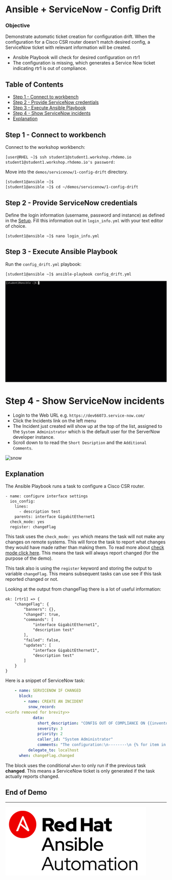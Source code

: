 # Ansible + ServiceNow - Config Drift

### Objective

Demonstrate automatic ticket creation for configuration drift.  When the configuration for a Cisco CSR router doesn't match desired config, a ServiceNow ticket with relevant information will be created.

- Ansible Playbook will check for desired configuration on rtr1  
- The configuration is missing, which generates a Service Now ticket indicating rtr1 is out of compliance.

## Table of Contents

- [Step 1 - Connect to workbench](#step-1---connect-to-workbench)
- [Step 2 - Provide ServiceNow credentials](#step-2---provide-servicenow-credentials)
- [Step 3 - Execute Ansible Playbook](#step-3---execute-ansible-playbook)
- [Step 4 - Show ServiceNow incidents](#step-4---show-servicenow-incidents)
- [Explanation](#explanation)

## Step 1 - Connect to workbench

Connect to the workshop workbench:

```
[user@RHEL ~]$ ssh student1@student1.workshop.rhdemo.io
student1@student1.workshop.rhdemo.io's password:

```

Move into the `demos/servicenow/1-config-drift` directory.

```
[student1@ansible ~]$
[student1@ansible ~]$ cd ~/demos/servicenow/1-config-drift
```


## Step 2 - Provide ServiceNow credentials

Define the login information (username, password and instance) as defined in the [Setup](#setup).  Fill this information out in `login_info.yml` with your text editor of choice.

```
[student1@ansible ~]$ nano login_info.yml
```

## Step 3 - Execute Ansible Playbook

Run the `config_drift.yml` playbook:

```
[student1@ansible ~]$ ansible-playbook config_drift.yml
```

![snow](../images/snow.gif)

# Step 4 - Show ServiceNow incidents

  - Login to the Web URL
    e.g. `https://dev66073.service-now.com/`
  - Click the Incidents link on the left menu
  - The Incident just created will show up at the top of the list, assigned to the `System Administrator` which is the default user for the ServerNow developer instance.
  - Scroll down to to read the `Short Desription` and the `Additional Comments`.

![snow](../images/gui.gif)

## Explanation

The Ansible Playbook runs a task to configure a Cisco CSR router.

```
- name: configure interface settings
  ios_config:
    lines:
      - description test
    parents: interface GigabitEthernet1
  check_mode: yes
  register: changeFlag
```

This task uses the `check_mode: yes` which means the task will not make any changes on remote systems.  This will force the task to report what changes they would have made rather than making them.  To read more about [check mode click here](https://docs.ansible.com/ansible/latest/user_guide/playbooks_checkmode.html). This means the task will always report changed (for the purpose of the demo).  

This task also is using the `register` keyword and storing the output to variable `changeFlag`.  This means subsequent tasks can use see if this task reported changed or not.

Looking at the output from changeFlag there is a lot of useful information:


```
ok: [rtr1] => {
    "changeFlag": {
        "banners": {},
        "changed": true,
        "commands": [
            "interface GigabitEthernet1",
            "description test"
        ],
        "failed": false,
        "updates": [
            "interface GigabitEthernet1",
            "description test"
        ]
    }
}
```

Here is a snippet of ServiceNow task:

```yaml
    - name: SERVICENOW IF CHANGED
      block:
        - name: CREATE AN INCIDENT
          snow_record:
<<info removed for brevity>>
            data:
              short_description: "CONFIG OUT OF COMPLIANCE ON {{inventory_hostname}}"
              severity: 3
              priority: 2
              caller_id: "System Administrator"
              comments: "The configuration:\n--------\n {% for item in changeFlag.updates %}{{item}}\n{% endfor %}\n--------\n is missing on {{inventory_hostname}}"
          delegate_to: localhost
      when: changeFlag.changed
```

The block uses the conditional `when` to only run if the previous task **changed**.  This means a ServiceNow ticket is only generated if the task actually reports changed.

## End of Demo

---
![Red Hat Ansible Automation](../../../images/rh-ansible-automation.png)
